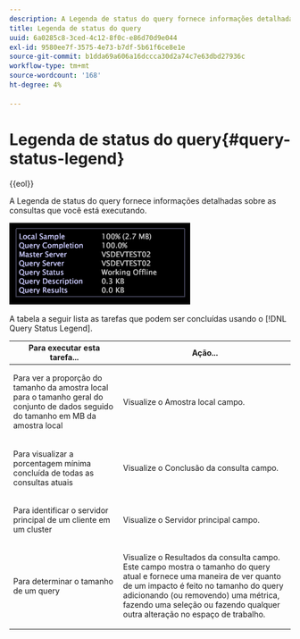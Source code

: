 ```yaml
---
description: A Legenda de status do query fornece informações detalhadas sobre as consultas que você está executando.
title: Legenda de status do query
uuid: 6a0285c8-3ced-4c12-8f0c-e86d70d9e044
exl-id: 9580ee7f-3575-4e73-b7df-5b61f6ce8e1e
source-git-commit: b1dda69a606a16dccca30d2a74c7e63dbd27936c
workflow-type: tm+mt
source-wordcount: '168'
ht-degree: 4%

---
```


# Legenda de status do query{#query-status-legend}

{{eol}}

A Legenda de status do query fornece informações detalhadas sobre as consultas que você está executando.

![](assets/vis_StatusLegend.png)

A tabela a seguir lista as tarefas que podem ser concluídas usando o [!DNL Query Status Legend].

<table id="table_BD9330D4B3014A84B24EF0E71872F627"> 
 <thead> 
  <tr> 
   <th colname="col1" class="entry"> Para executar esta tarefa... </th> 
   <th colname="col2" class="entry"> Ação... </th> 
  </tr> 
 </thead>
 <tbody> 
  <tr> 
   <td colname="col1"> <p>Para ver a proporção do tamanho da amostra local para o tamanho geral do conjunto de dados seguido do tamanho em MB da amostra local </p> </td> 
   <td colname="col2"> <p>Visualize o <span class="wintitle"> Amostra local</span> campo. </p> </td> 
  </tr> 
  <tr> 
   <td colname="col1"> <p>Para visualizar a porcentagem mínima concluída de todas as consultas atuais </p> </td> 
   <td colname="col2"> <p>Visualize o <span class="wintitle"> Conclusão da consulta</span> campo. </p> </td> 
  </tr> 
  <tr> 
   <td colname="col1"> <p>Para identificar o servidor principal de um cliente em um cluster </p> </td> 
   <td colname="col2"> <p>Visualize o <span class="wintitle"> Servidor principal</span> campo. </p> </td> 
  </tr> 
  <tr> 
   <td colname="col1"> <p>Para determinar o tamanho de um query </p> </td> 
   <td colname="col2"> <p>Visualize o <span class="wintitle"> Resultados da consulta</span> campo. Este campo mostra o tamanho do query atual e fornece uma maneira de ver quanto de um impacto é feito no tamanho do query adicionando (ou removendo) uma métrica, fazendo uma seleção ou fazendo qualquer outra alteração no espaço de trabalho. </p> </td> 
  </tr> 
 </tbody> 
</table>
